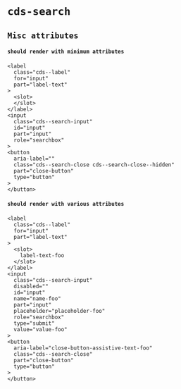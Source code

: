 # `cds-search`

## `Misc attributes`

#### `should render with minimum attributes`

```
<label
  class="cds--label"
  for="input"
  part="label-text"
>
  <slot>
  </slot>
</label>
<input
  class="cds--search-input"
  id="input"
  part="input"
  role="searchbox"
>
<button
  aria-label=""
  class="cds--search-close cds--search-close--hidden"
  part="close-button"
  type="button"
>
</button>

```

#### `should render with various attributes`

```
<label
  class="cds--label"
  for="input"
  part="label-text"
>
  <slot>
    label-text-foo
  </slot>
</label>
<input
  class="cds--search-input"
  disabled=""
  id="input"
  name="name-foo"
  part="input"
  placeholder="placeholder-foo"
  role="searchbox"
  type="submit"
  value="value-foo"
>
<button
  aria-label="close-button-assistive-text-foo"
  class="cds--search-close"
  part="close-button"
  type="button"
>
</button>

```
